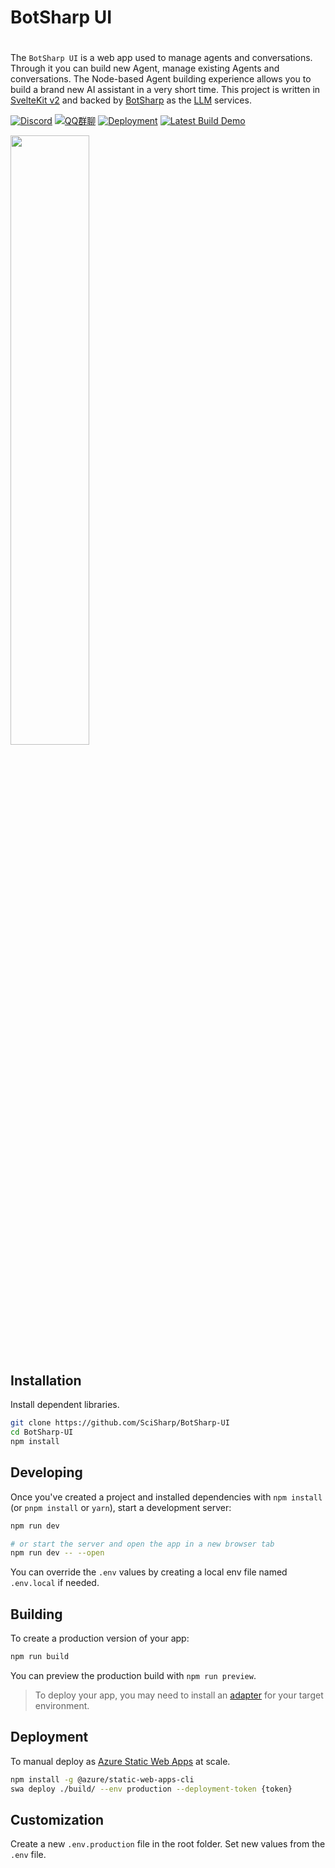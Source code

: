 # BotSharp UI
#

The `BotSharp UI` is a web app used to manage agents and conversations. Through it you can build new Agent, manage existing Agents and conversations. The Node-based Agent building experience allows you to build a brand new AI assistant in a very short time. 
This project is written in [SvelteKit v2](https://svelte.dev/) and backed by [BotSharp](https://github.com/SciSharp/BotSharp) as the [LLM](https://en.wikipedia.org/wiki/Large_language_model) services.

[![Discord](https://img.shields.io/discord/1106946823282761851?label=Discord)](https://discord.com/channels/1106946823282761851/1106947212459642991)
[![QQ群聊](https://img.shields.io/static/v1?label=QQ&message=群聊&color=brightgreen)](http://qm.qq.com/cgi-bin/qm/qr?_wv=1027&k=sN9VVMwbWjs5L0ATpizKKxOcZdEPMrp8&authKey=RLDw41bLTrEyEgZZi%2FzT4pYk%2BwmEFgFcrhs8ZbkiVY7a4JFckzJefaYNW6Lk4yPX&noverify=0&group_code=985366726)
[![Deployment](https://github.com/SciSharp/BotSharp-UI/actions/workflows/azure-static-web-apps-victorious-moss-007e11310.yml/badge.svg)](https://github.com/SciSharp/BotSharp-UI/actions/workflows/azure-static-web-apps-victorious-moss-007e11310.yml/)
[![Latest Build Demo](https://img.shields.io/badge/Latest%20build%20demo-BotSharp%20UI-blue)](https://victorious-moss-007e11310.4.azurestaticapps.net/)

[<img src="https://i.ytimg.com/vi/nougEw-vyk0/maxresdefault.jpg" width="50%">](https://www.youtube.com/watch?v=nougEw-vyk0 "BotSharp UI")

## Installation

Install dependent libraries.

```bash
git clone https://github.com/SciSharp/BotSharp-UI
cd BotSharp-UI
npm install
```

## Developing

Once you've created a project and installed dependencies with `npm install` (or `pnpm install` or `yarn`), start a development server:

```bash
npm run dev

# or start the server and open the app in a new browser tab
npm run dev -- --open
```

You can override the `.env` values by creating a local env file named `.env.local` if needed.

## Building

To create a production version of your app:

```bash
npm run build
```

You can preview the production build with `npm run preview`.

> To deploy your app, you may need to install an [adapter](https://kit.svelte.dev/docs/adapters) for your target environment.

## Deployment

To manual deploy as [Azure Static Web Apps](https://learn.microsoft.com/en-us/azure/static-web-apps/) at scale.

```bash
npm install -g @azure/static-web-apps-cli
swa deploy ./build/ --env production --deployment-token {token}
```

## Customization

Create a new `.env.production` file in the root folder.
Set new values from the `.env` file.